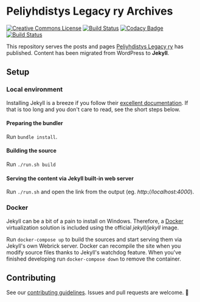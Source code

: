 # Peliyhdistys Legacy ry Archives

[![Creative Commons License](https://i.creativecommons.org/l/by-nc/4.0/88x31.png)](https://creativecommons.org/licenses/by-nc/4.0/) [![Build Status](https://travis-ci.org/pelilegacy/pelilegacy.github.io.svg?branch=master)](https://travis-ci.org/pelilegacy/pelilegacy.github.io) 
[![Codacy Badge](https://api.codacy.com/project/badge/Grade/c027c6320c494d97b27ee693874c3ff3)](https://www.codacy.com/app/nikoheikkila/pelilegacy.github.io?utm_source=github.com&utm_medium=referral&utm_content=pelilegacy/pelilegacy.github.io&utm_campaign=badger)
[![Build Status](https://travis-ci.org/pelilegacy/pelilegacy.github.io.svg?branch=master)](https://travis-ci.org/pelilegacy/pelilegacy.github.io)

This repository serves the posts and pages [Peliyhdistys Legacy ry](https://www.pelilegacy.fi) has published. Content has been migrated from WordPress to **Jekyll**.

## Setup

### Local environment
Installing Jekyll is a breeze if you follow their [excellent documentation](https://jekyllrb.com/docs/installation/). If that is too long and you don't care to read, see the short steps below.

#### Preparing the bundler
Run `bundle install`.

#### Building the source
Run `./run.sh build`

#### Serving the content via Jekyll built-in web server
Run `./run.sh` and open the link from the output (eg. _http://localhost:4000_).

### Docker
Jekyll can be a bit of a pain to install on Windows. Therefore, a [Docker](https://www.docker.com/get-docker) virtualization solution is included using the official _jekyll/jekyll_ image.

Run `docker-compose up` to build the sources and start serving them via Jekyll's own Webrick server. Docker can recompile the site when you modify source files thanks to Jekyll's watchdog feature. When you've finished developing run `docker-compose down` to remove the container.

## Contributing
See our [contributing guidelines](CONTRIBUTING.md). Issues and pull requests are welcome. :hammer:
